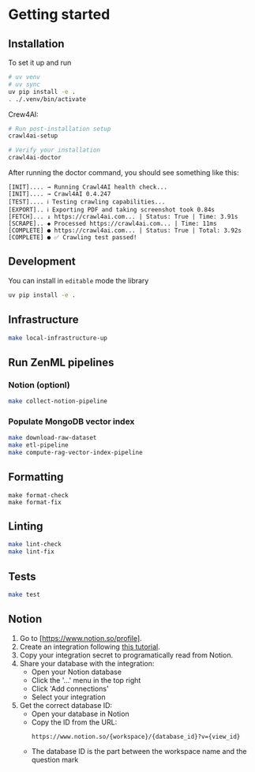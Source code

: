 # Getting started

## Installation

To set it up and run

```bash
# uv venv
# uv sync
uv pip install -e .
. ./.venv/bin/activate
```

Crew4AI:
```bash
# Run post-installation setup
crawl4ai-setup

# Verify your installation
crawl4ai-doctor
```

After running the doctor command, you should see something like this:
```console
[INIT].... → Running Crawl4AI health check...
[INIT].... → Crawl4AI 0.4.247
[TEST].... ℹ Testing crawling capabilities...
[EXPORT].. ℹ Exporting PDF and taking screenshot took 0.84s
[FETCH]... ↓ https://crawl4ai.com... | Status: True | Time: 3.91s
[SCRAPE].. ◆ Processed https://crawl4ai.com... | Time: 11ms
[COMPLETE] ● https://crawl4ai.com... | Status: True | Total: 3.92s
[COMPLETE] ● ✅ Crawling test passed!
```

## Development

You can install in `editable` mode the library

```bash
uv pip install -e .
```


## Infrastructure

```bash
make local-infrastructure-up
```


## Run ZenML pipelines

### Notion (optionl)
```bash
make collect-notion-pipeline
```

### Populate MongoDB vector index

```bash
make download-raw-dataset
make etl-pipeline
make compute-rag-vector-index-pipeline
```

## Formatting

```
make format-check
make format-fix
```

## Linting

```bash
make lint-check
make lint-fix
```

## Tests

```bash
make test
```

## Notion

1. Go to [https://www.notion.so/profile].
2. Create an integration following [this tutorial](https://developers.notion.com/docs/authorization).
3. Copy your integration secret to programatically read from Notion.
4. Share your database with the integration:
   - Open your Notion database
   - Click the '...' menu in the top right
   - Click 'Add connections'
   - Select your integration
5. Get the correct database ID:
   - Open your database in Notion
   - Copy the ID from the URL: 
     ```
     https://www.notion.so/{workspace}/{database_id}?v={view_id}
     ```
   - The database ID is the part between the workspace name and the question mark